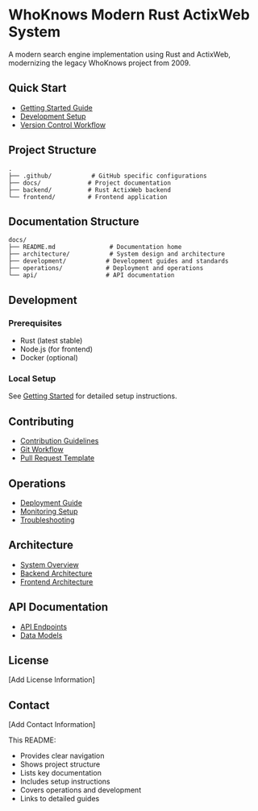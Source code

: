 
# WhoKnows Modern Rust ActixWeb System

A modern search engine implementation using Rust and ActixWeb, modernizing the legacy WhoKnows project from 2009.

## Quick Start
- [Getting Started Guide](docs/Getting-Started.md)
- [Development Setup](docs/development/setup.md)
- [Version Control Workflow](docs/VCS/VCS-Git-flow.md)

## Project Structure
```
.
├── .github/           # GitHub specific configurations
├── docs/             # Project documentation
├── backend/          # Rust ActixWeb backend
└── frontend/         # Frontend application
```

## Documentation Structure
```
docs/
├── README.md               # Documentation home
├── architecture/           # System design and architecture
├── development/           # Development guides and standards
├── operations/            # Deployment and operations
└── api/                   # API documentation
```

## Development

### Prerequisites
- Rust (latest stable)
- Node.js (for frontend)
- Docker (optional)

### Local Setup
See [Getting Started](docs/Getting-Started.md) for detailed setup instructions.

## Contributing
- [Contribution Guidelines](docs/development/contributing.md)
- [Git Workflow](docs/VCS/VCS-Git-flow.md)
- [Pull Request Template](.github/templates/PULL_REQUEST_TEMPLATE.md)

## Operations
- [Deployment Guide](docs/operations/deployment.md)
- [Monitoring Setup](docs/operations/monitoring.md)
- [Troubleshooting](docs/operations/troubleshooting.md)

## Architecture
- [System Overview](docs/architecture/overview.md)
- [Backend Architecture](docs/architecture/backend.md)
- [Frontend Architecture](docs/architecture/frontend.md)

## API Documentation
- [API Endpoints](docs/api/endpoints.md)
- [Data Models](docs/api/schemas.md)

## License
[Add License Information]

## Contact
[Add Contact Information]


This README:
- Provides clear navigation
- Shows project structure
- Lists key documentation
- Includes setup instructions
- Covers operations and development
- Links to detailed guides